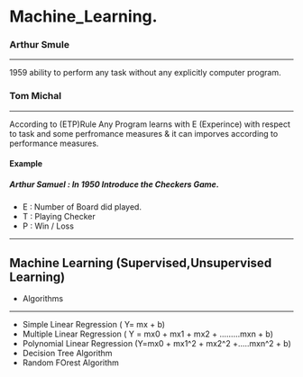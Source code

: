 # Machine_Learning.
 ### Arthur Smule
 --------------------------------------
 1959 ability to  perform any task without any explicitly computer program.
### Tom Michal 
-------------------------------------------
According to (ETP)Rule  Any Program learns with E (Experince) with respect to task and some perfromance measures & it can imporves according to performance measures.

#### Example 
 ##### Arthur Samuel : In 1950 Introduce the Checkers Game.
 - E   : Number of Board did played.
 - T   : Playing Checker
 - P   : Win / Loss
 
----------------------------------
Machine Learning (Supervised,Unsupervised Learning) 
---------------------------------------------------
- Algorithms 
--------------------------------------------
- Simple Linear Regression
   ( Y= mx + b)
- Multiple Linear Regression
  ( Y = mx0 + mx1 + mx2 + .........mxn + b)
- Polynomial Linear Regression
  (Y=mx0 + mx1^2 + mx2^2 +.....mxn^2 + b)
- Decision Tree Algorithm
- Random FOrest Algorithm
